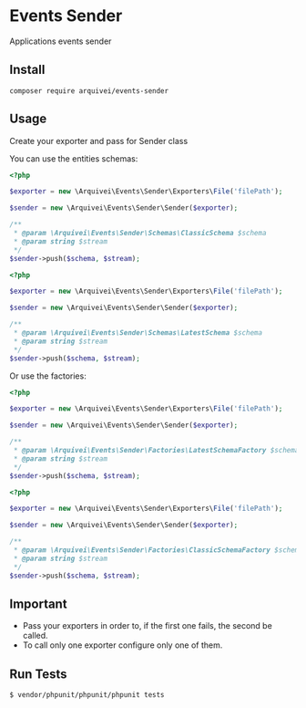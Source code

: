 # Events Sender
Applications events sender

## Install

    composer require arquivei/events-sender
    
## Usage

Create your exporter and pass for Sender class

You can use the entities schemas:
```php
<?php

$exporter = new \Arquivei\Events\Sender\Exporters\File('filePath');

$sender = new \Arquivei\Events\Sender\Sender($exporter);

/**
 * @param \Arquivei\Events\Sender\Schemas\ClassicSchema $schema
 * @param string $stream
 */
$sender->push($schema, $stream);
```

```php
<?php

$exporter = new \Arquivei\Events\Sender\Exporters\File('filePath');

$sender = new \Arquivei\Events\Sender\Sender($exporter);

/**
 * @param \Arquivei\Events\Sender\Schemas\LatestSchema $schema
 * @param string $stream
 */
$sender->push($schema, $stream);
```
Or use the factories:
```php
<?php

$exporter = new \Arquivei\Events\Sender\Exporters\File('filePath');

$sender = new \Arquivei\Events\Sender\Sender($exporter);

/**
 * @param \Arquivei\Events\Sender\Factories\LatestSchemaFactory $schema
 * @param string $stream
 */
$sender->push($schema, $stream);
```

```php
<?php

$exporter = new \Arquivei\Events\Sender\Exporters\File('filePath');

$sender = new \Arquivei\Events\Sender\Sender($exporter);

/**
 * @param \Arquivei\Events\Sender\Factories\ClassicSchemaFactory $schema
 * @param string $stream
 */
$sender->push($schema, $stream);
```

## Important

- Pass your exporters in order to, if the first one fails, the second be called.
- To call only one exporter configure only one of them.

## Run Tests

`$ vendor/phpunit/phpunit/phpunit tests`
